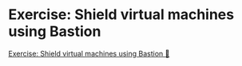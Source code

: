 # Exercise: Shield virtual machines using Bastion

[Exercise: Shield virtual machines using Bastion 🔗](https://www.coursera.org/learn/cybersecurity-solutions-and-microsoft-defender/supplement/S11Mp/exercise-shield-virtual-machines-using-bastion)
